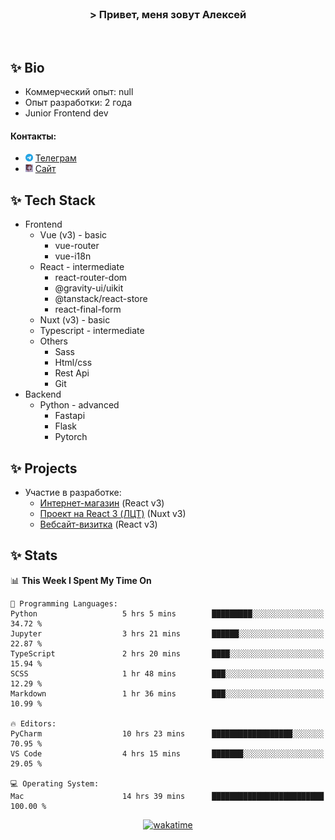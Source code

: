 <br>
<h3 align="center">> Привет, меня зовут Алексей</h3>
<br>

## ✨ Bio

- Коммерческий опыт: null 
- Опыт разработки: 2 года
- Junior Frontend dev

#### Контакты: 

- <img src="assets/telegram.png" width="12"> <a href="https://t.me/flamescoder">Телеграм</a>
- <img src="assets/website.png" width="12"> <a href="https://flamescoder.ru">Сайт</a>

## ✨ Tech Stack <span id="stack"></span>

- Frontend
  - Vue (v3) - basic
    - vue-router
    - vue-i18n
  - React - intermediate
    - react-router-dom
    - @gravity-ui/uikit
    - @tanstack/react-store
    - react-final-form
  - Nuxt (v3) - basic
  - Typescript - intermediate
  - Others
    - Sass
    - Html/css
    - Rest Api
    - Git
- Backend
  - Python - advanced
    - Fastapi
    - Flask
    - Pytorch

## ✨ Projects <span id="projects"></span>

- Участие в разработке:
  - [Интернет-магазин](https://github.com/LehaRybkoha/wood-house) (React v3)
  - [Проект на React 3 (ЛЦТ)](https://github.com/Foxxxxxy/lct-24-starcrack) (Nuxt v3)
  - [Вебсайт-визитка](https://flamescoder.ru) (React v3)

## ✨ Stats

<!--START_SECTION:waka-->
📊 **This Week I Spent My Time On** 

```text
💬 Programming Languages: 
Python                   5 hrs 5 mins        █████████░░░░░░░░░░░░░░░░   34.72 % 
Jupyter                  3 hrs 21 mins       ██████░░░░░░░░░░░░░░░░░░░   22.87 % 
TypeScript               2 hrs 20 mins       ████░░░░░░░░░░░░░░░░░░░░░   15.94 % 
SCSS                     1 hr 48 mins        ███░░░░░░░░░░░░░░░░░░░░░░   12.29 % 
Markdown                 1 hr 36 mins        ███░░░░░░░░░░░░░░░░░░░░░░   10.99 % 

🔥 Editors: 
PyCharm                  10 hrs 23 mins      ██████████████████░░░░░░░   70.95 % 
VS Code                  4 hrs 15 mins       ███████░░░░░░░░░░░░░░░░░░   29.05 % 

💻 Operating System: 
Mac                      14 hrs 39 mins      █████████████████████████   100.00 % 
```


<!--END_SECTION:waka-->

<div align="center">

  [![wakatime](https://wakatime.com/badge/user/018bd4cf-9224-4729-b4f3-31fc6a93ca34.svg)](https://wakatime.com/@flamescoder)    
  <img src="https://komarev.com/ghpvc/?username=FlamesC0der&style=flat-square&color=red" alt="" />
</div>
